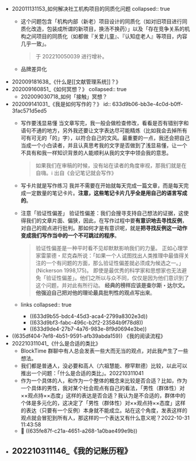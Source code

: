 - 202011131153_如何解决社工机构项目的同质化问题
  collapsed:: true
	- 这个问题包含「机构内部（新老）项目设计的同质化（如对旧项目进行同质化改造，包装成所谓的新项目，换汤不换药）」以及「存在竞争关系的机构之间项目的同质化（如都做『关爱儿童』、『认知症老人』等项目，内容几乎一致」。
	  
	  > 于 202210050039 进行增补。
	- 品牌差异化
- 202009181638_《什么是[[文献管理系统]]？》
- 202009160851_《如何冥想？》
  collapsed:: true
	- 202009030718_如何「接触」冥想？
- 202009141031_《我是如何写作的？》
  id:: 633d9b06-bb3e-4c0d-b0ff-3fac571d5ed5
	- 写作要浅显易懂
	  当文章写完，我一般会做检查修改，看看是否有错别字和语句不通的地方，另外我还要让文字表达尽可能精炼（比如我会去掉所有可有可无的「的」字），以符合自己的文风。最重要的一点，我还会把自己当成一个小白读者，并且认真思考我的文字是否做到了浅显易懂，让一个不具有和我一样知识背景的人能顺利从我的文字中领会我的意思。
	  
	  > 如果我们在审稿的时候，没有站在读者的角度审视，那我们就是在自嗨。ℹ️ 出自《会记笔记就会写作》
	- 写卡片就是写作练习
	  我并不需要在开始就每天完成一篇文章，而是每天完成一定数量的笔记卡片。**注意，这些笔记卡片几乎全是用自己的语言写成的**。
	- 注意「验证性偏差」
	  验证性偏差：我们会搜寻支持自己想法的证据，这使得我们的文章片面、偏狭，因此，在写作过程中要**有意识地去寻找反例**，对自己的观点进行批判。那如何才是有意识呢，就是**把寻找反例这一动作变成我们写作当中的一个不可跳过的程序**。
	  
	  > 验证性偏差是一种平时看不见却默默影响我们的力量。
	  > 正如心理学家雷蒙德・尼克森所说：「如果一个人试图找出人类推理中最值得关注的一个有问题的方面，那么验证性偏差就必须成为候选之一。」(Nickerson 1998,175)。
	  > 即使是最优秀的科学家和思想家也无法避免「验证性偏差」。他们之所以与众不同，仅仅是因为他们意识到了这个问题，并对此有所行动。
	  > **经典的榜样应该是查尔斯・达尔文。他强迫自己把对他的理论最具批判性的观点写出来**。
	- links
	  collapsed:: true
		- ((633d9b55-bdc4-45d3-aca4-2799a8302e3d))
		- ((633d9bf3-fabc-496c-b2f2-23584b9f78d8))
		- ((633d9de4-27b7-4a76-983e-8f9d0694e3be))
- ((635df404-7ef8-4b51-9591-afb39abda159))
  《我的阅读流程》
- 202210311041_《什么是合适的类比》
	- BlockTime 群聊中有人总会发表一些大而无当的观点，对此我产生了一些想法。
	- 我们都是普通人，没必要和高人（六祖慧能、穆罕默德）比较，以此可以推出一个问题：「什么是合适的类比」。202210311041
	- 作为一个具体的人，和作为一个整体的概念来比较是否合适？比如，作为一个具体的男性，我对某个社会观点有自己的看法，「男性（群体性）对××观点持××态度」这样的表达是否合适？我认为是不合适的，群体中的个体是多元化的，这决定了「男性（群体性）对××观点持××态度」这样的表达（只要有一个反例）本身就不能成立。站在这个角度，发表这样的观点就会冒犯到所有人，那这样的一个表达又有什么意义呢？2022-10-31 11:43:58
	- 📎 ((635fe87f-c21a-4651-a268-1a0bae499e9b))
- 202210311146_《我的记账历程》
	-